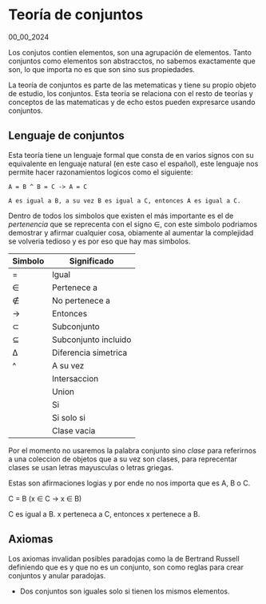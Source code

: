 # Teoría de conjuntos
00_00_2024

Los conjutos contien elementos, son una agrupación de elementos. Tanto conjuntos como elementos son abstracctos, no sabemos exactamente que son, lo que importa no es que son sino sus propiedades.

La teoría de conjuntos es parte de las metematicas y tiene su propio objeto de estudio, los conjuntos. Esta teoría se relaciona con el resto de teorías y conceptos de las matematicas y de echo estos pueden expresarce usando conjuntos.

## Lenguaje de conjuntos

Esta teoría tiene un lenguaje formal que consta de en varios signos con su equivalente en lenguaje natural (en este caso el español), este lenguaje nos permite hacer razonamientos logicos como el siguiente:

	A = B ^ B = C -> A = C

	A es igual a B, a su vez B es igual a C, entonces A es igual a C.

Dentro de todos los simbolos que existen el más importante es el de *pertenencia* que se reprecenta con el signo ∈, con este simbolo podriamos demostrar y afirmar cualquier cosa, obiamente al aumentar la complejidad se volveria tedioso y es por eso que hay mas simbolos.

| Simbolo |Significado  |
|--|--|
| = | Igual |
| ∈ | Pertenece a |
| ∉ | No pertenece a|
| -> | Entonces |  
| ⊂ | Subconjunto |
| ⊆ | Subconjunto incluido |
| ∆ | Diferencia simetrica | 
| ^ | A su vez |
| | Intersaccion |
| | Union |
| | Si |
| | Si solo si |
| | Clase vacia |

Por el momento no usaremos la palabra conjunto sino *clase* para referirnos a una coleccion de objetos que a su vez son clases, para reprecentar clases se usan letras mayusculas o letras griegas.

Estas son afirmaciones logias y por ende no nos importa que es A, B o C.

C = B (x ∈ C -> x ∈ B)

C es igual a B. x perteneca a C, entonces x pertenece a B.

## Axiomas

Los axiomas invalidan posibles paradojas como la de Bertrand Russell definiendo que es y que no es un conjunto, son como reglas para crear conjuntos y anular paradojas.

* Dos conjuntos son iguales solo si tienen los mismos elementos.


